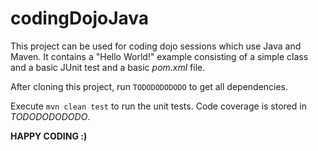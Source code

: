 codingDojoJava
==============

This project can be used for coding dojo sessions which use Java and Maven. It contains a "Hello World!" 
example consisting of a simple class and a basic JUnit test and a basic *pom.xml* file. 

After cloning this project, run `TODODODODODO` to get all dependencies.

Execute `mvn clean test` to run the unit tests. Code coverage is stored in *TODODODODODO*.


**HAPPY CODING :)** 
